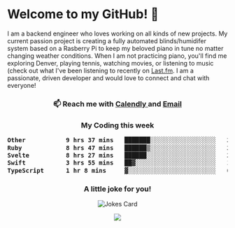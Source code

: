 <h1> Welcome to my GitHub! 👋 </h1>


  I am a backend engineer who loves working on all kinds of new projects. My current passion project is creating a fully automated blinds/humidifer system based on a Rasberry Pi to keep my beloved piano in tune no matter changing weather conditions. When I am not practicing piano, you'll find me exploring Denver, playing tennis, watching movies, or listening to music (check out what I've been listening to recently on [Last.fm](https://www.last.fm/user/mballa000). I am a passionate, driven developer and would love to connect and chat with everyone!

<h3 align = "center"> 📫 Reach me with <a href = "https://calendly.com/msbrandt00/30min"> Calendly </a> and <a href="mailto:msbrandt00@gmail.com">Email</a> 
 </h3>


 
<div align = "center"
[![Anurag's GitHub stats](https://github-readme-stats.vercel.app/api?username=mbrandt00)](https://github.com/anuraghazra/github-readme-stats)
          </div>
<h3 align="center">
  My Coding this week
<!--START_SECTION:waka-->

```txt
Other           9 hrs 37 mins   ███████░░░░░░░░░░░░░░░░░░   27.75 %
Ruby            8 hrs 47 mins   ██████▒░░░░░░░░░░░░░░░░░░   25.30 %
Svelte          8 hrs 27 mins   ██████░░░░░░░░░░░░░░░░░░░   24.35 %
Swift           3 hrs 55 mins   ██▓░░░░░░░░░░░░░░░░░░░░░░   11.32 %
TypeScript      1 hr 8 mins     ▓░░░░░░░░░░░░░░░░░░░░░░░░   03.28 %
```

<!--END_SECTION:waka-->

### A little joke for you!

![Jokes Card](https://readme-jokes.vercel.app/api?hideBorder)

<a href="https://www.linkedin.com/in/mbrandt00/"><img src="https://img.shields.io/badge/linkedin-%230077B5.svg?&style=for-the-badge&logo=linkedin&logoColor=white" /></a>

